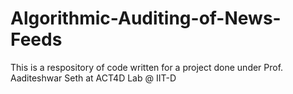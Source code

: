 # Algorithmic-Auditing-of-News-Feeds
This is a respository of code written for a project done under Prof. Aaditeshwar Seth at ACT4D Lab @ IIT-D
